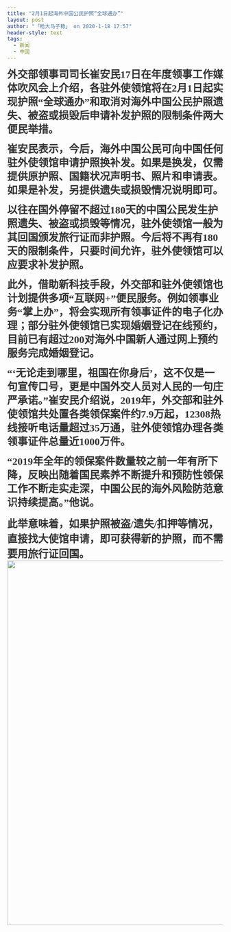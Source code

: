 ```yaml
---
title: "2月1日起海外中国公民护照“全球通办”"
layout: post
author: "「枪大马子稳」 on 2020-1-18 17:57"
header-style: text
tags:
  - 新闻
  - 中国
---
```


<head></head>
<body>
 <p style="line-height:32px;text-indent:nullem;text-align:left"><font style="color:rgb(51, 51, 51)"><font face="楷体, 楷体_GB2312"><font size="5"><strong>外交部领事司司长崔安民17日在年度领事工作媒体吹风会上介绍，各驻外使领馆将在2月1日起实现护照“全球通办”和取消对海外中国公民护照遗失、被盗或损毁后申请补发护照的限制条件两大便民举措。</strong></font></font></font></p>
 <p style="line-height:32px;text-indent:nullem;text-align:left"><font style="color:rgb(51, 51, 51)"><font face="楷体, 楷体_GB2312"><font size="5"><strong>崔安民表示，今后，海外中国公民可向中国任何驻外使领馆申请护照换补发。如果是换发，仅需提供原护照、国籍状况声明书、照片和申请表。如果是补发，另提供遗失或损毁情况说明即可。</strong></font></font></font></p>
 <p style="line-height:32px;text-indent:nullem;text-align:left"><font style="color:rgb(51, 51, 51)"><font face="楷体, 楷体_GB2312"><font size="5"><strong>以往在国外停留不超过180天的中国公民发生护照遗失、被盗或损毁等情况，驻外使领馆一般为其回国颁发旅行证而非护照。今后将不再有180天的限制条件，只要时间允许，驻外使领馆可以应要求补发护照。</strong></font></font></font></p>
 <p style="line-height:32px;text-indent:nullem;text-align:left"><font style="color:rgb(51, 51, 51)"><font face="楷体, 楷体_GB2312"><font size="5"><strong>此外，借助新科技手段，外交部和驻外使领馆也计划提供多项“互联网+”便民服务。例如领事业务“掌上办”，将会实现所有领事证件的电子化办理；部分驻外使领馆已实现婚姻登记在线预约，目前已有超过200对海外中国新人通过网上预约服务完成婚姻登记。</strong></font></font></font></p>
 <p style="line-height:32px;text-indent:nullem;text-align:left"><font style="color:rgb(51, 51, 51)"><font face="楷体, 楷体_GB2312"><font size="5"><strong>“‘无论走到哪里，祖国在你身后’，这不仅是一句宣传口号，更是中国外交人员对人民的一句庄严承诺。”崔安民介绍说，2019年，外交部和驻外使领馆共处置各类领保案件约7.9万起，12308热线接听电话量超过35万通，驻外使领馆办理各类领事证件总量近1000万件。</strong></font></font></font></p>
 <p style="line-height:32px;text-indent:nullem;text-align:left"><font style="color:rgb(51, 51, 51)"><font face="楷体, 楷体_GB2312"><font size="5"><strong>“2019年全年的领保案件数量较之前一年有所下降，反映出随着国民素养不断提升和预防性领保工作不断走实走深，中国公民的海外风险防范意识持续提高。”他说。</strong></font></font></font></p> 
 <div align="left"> 
  <font style="color:rgb(64, 64, 64)"></font> 
 </div> 
 <div align="left"> 
  <font style="color:rgb(51, 51, 51)"><font face="楷体, 楷体_GB2312"><font size="5"><strong>此举意味着，如果护照被盗/遗失/扣押等情况，直接找大使馆申请，即可获得新的护照，而不需要用旅行证回国。</strong></font></font></font> 
 </div> 
 <div align="left"> 
  <font style="color:rgb(51, 51, 51)"></font> 
 </div> 
 <div align="left"> 
  <font style="color:rgb(51, 51, 51)"> 
   <ignore_js_op> 
    <img aid="1328133" src="https://bbs.boniu123.cc/data/attachment/forum/202001/18/141837l7rkmwekplcm8arv.jpg" zoomfile="data/attachment/forum/202001/18/141837l7rkmwekplcm8arv.jpg" file="data/attachment/forum/202001/18/141837l7rkmwekplcm8arv.jpg" width="850" inpost="1"> 
    <div class="tip tip_4 aimg_tip" id="aimg_1328133_menu" style="position: absolute; display: none" disautofocus="true"> 
     <div class="xs0"> 
      <p><strong>photo_2020-01-18_14-18-14.jpg</strong> <em class="xg1">(137.69 KB, 下载次数: 0)</em></p> 
      <p> <a href="forum.php?mod=attachment&amp;aid=MTMyODEzM3wwZmY0MTNkN3wxNTc5MzY0MjE1fDB8NTUzNDMw&amp;nothumb=yes" target="_blank">下载附件</a> &nbsp;<a href="javascript:;" onclick="showWindow(this.id, this.getAttribute('url'), 'get', 0);" id="savephoto_1328133" url="home.php?mod=spacecp&amp;ac=album&amp;op=saveforumphoto&amp;aid=1328133&amp;handlekey=savephoto_1328133">保存到相册</a> </p> 
      <p class="xg1 y"><span title="2020-1-18 14:18">昨天&nbsp;14:18</span> 上传</p> 
     </div> 
     <div class="tip_horn"></div> 
    </div> 
   </ignore_js_op> </font> 
 </div> 
 <div align="left"> 
  <font style="color:rgb(51, 51, 51)"></font> 
 </div>
 <br>
</body>


